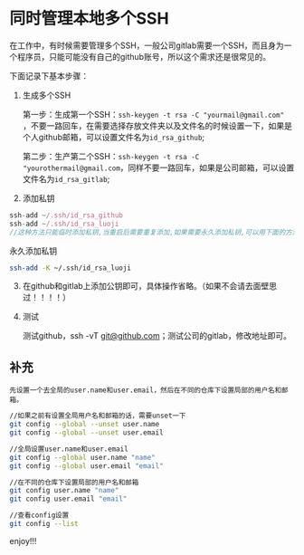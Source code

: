 # 同时管理本地多个SSH

在工作中，有时候需要管理多个SSH，一般公司gitlab需要一个SSH，而且身为一个程序员，只能可能没有自己的github账号，所以这个需求还是很常见的。

下面记录下基本步骤：

1. 生成多个SSH

    第一步：生成第一个SSH：`ssh-keygen -t rsa -C "yourmail@gmail.com" `，不要一路回车，在需要选择存放文件夹以及文件名的时候设置一下，如果是个人github邮箱，可以设置文件名为`id_rsa_github`;

    第二步：生产第二个SSH：`ssh-keygen -t rsa -C "yourothermail@gmail.com`，同样不要一路回车，如果是公司邮箱，可以设置文件名为`id_rsa_gitlab`;

2. 添加私钥

```javascript
ssh-add ~/.ssh/id_rsa_github
ssh-add ~/.ssh/id_rsa_luoji
//这种方法只能临时添加私钥,当重启后需要重复添加,如果需要永久添加私钥,可以用下面的方法.
```

永久添加私钥
```bash
ssh-add -K ~/.ssh/id_rsa_luoji
```

3. 在github和gitlab上添加公钥即可，具体操作省略。（如果不会请去面壁思过！！！！）

4. 测试

    测试github，ssh -vT git@github.com；测试公司的gitlab，修改地址即可。


## 补充

    先设置一个去全局的user.name和user.email，然后在不同的仓库下设置局部的用户名和邮箱。

```bash
//如果之前有设置全局用户名和邮箱的话，需要unset一下
git config --global --unset user.name
git config --global --unset user.email

//全局设置user.name和user.email
git config --global user.name "name"
git config --global user.email "email"

//在不同的仓库下设置局部的用户名和邮箱
git config user.name "name"
git config user.email "email"

//查看config设置
git config --list
```


enjoy!!!

 